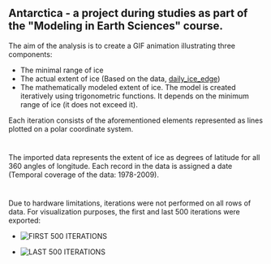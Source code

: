 ## Antarctica - a project during studies as part of the "Modeling in Earth Sciences" course.

The aim of the analysis is to create a GIF animation illustrating three components:
- The minimal range of ice
- The actual extent of ice (Based on the data, [daily_ice_edge](https://github.com/filiphalys02/Antarktyda/blob/main/daily_ice_edge.csv))
- The mathematically modeled extent of ice. The model is created iteratively using trigonometric functions. It depends on the minimum range of ice (it does not exceed it).

Each iteration consists of the aforementioned elements represented as lines plotted on a polar coordinate system.

#
The imported data represents the extent of ice as degrees of latitude for all 360 angles of longitude. Each record in the data is assigned a date (Temporal coverage of the data: 1978-2009).
#
Due to hardware limitations, iterations were not performed on all rows of data. For visualization purposes, the first and last 500 iterations were exported:

- ![FIRST 500 ITERATIONS](https://github.com/filiphalys02/Antarktyda/blob/main/animation_first_500_iterations.gif)

- ![LAST 500 ITERATIONS](https://github.com/filiphalys02/Antarktyda/blob/main/animation_last_500_iterations.gif)




